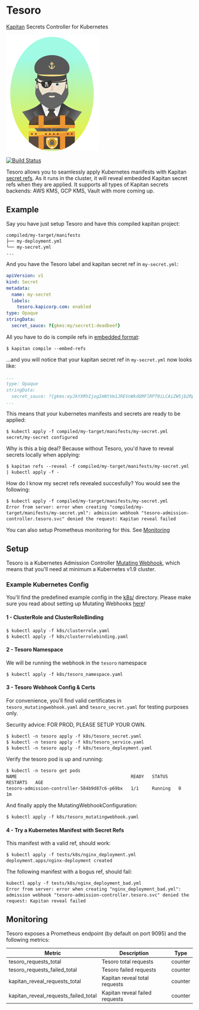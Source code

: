 # Tesoro
[Kapitan](https://kapitan.dev) Secrets Controller for Kubernetes

<img src="./docs/images/tesoro_logo.png" width="250">

[![Build Status](https://travis-ci.org/kapicorp/tesoro.svg?branch=master)](https://travis-ci.org/kapicorp/tesoro)

Tesoro allows you to seamlessly apply Kubernetes manifests with Kapitan [secret refs](https://kapitan.dev/secrets/). As it runs in the cluster, it will reveal embedded Kapitan secret refs when they are applied. It supports all types of Kapitan secrets backends: AWS KMS, GCP KMS, Vault with more coming up.

## Example

Say you have just setup Tesoro and have this compiled kapitan project:

```
compiled/my-target/manifests
├── my-deployment.yml
└── my-secret.yml
...
```

And you have the Tesoro label and kapitan secret ref in `my-secret.yml`:

```yaml
apiVersion: v1
kind: Secret
metadata:
  name: my-secret
  labels:
    tesoro.kapicorp.com: enabled
type: Opaque
stringData:
  secret_sauce: ?{gkms:my/secret1:deadbeef}
```

All you have to do is compile refs in [embedded format](https://kapitan.dev/secrets/#5-compile-refs-in-embedded-format):

```shell
$ kapitan compile --embed-refs
```

...and you will notice that your kapitan secret ref in `my-secret.yml` now looks like:
```yaml
...
type: Opaque
stringData:
  secret_sauce: ?{gkms:eyJkYXRhIjogImNtVm1JREVnWkdGMFlRPT0iLCAiZW5jb2RpbmciOiAib3JpZ2luYWwiLCAidHlwZSI6ICJiYXNlNjQifQ==:embedded}}
...
```

This means that your kubernetes manifests and secrets are ready to be applied:
```shell
$ kubectl apply -f compiled/my-target/manifests/my-secret.yml
secret/my-secret configured
```

Why is this a big deal? Because without Tesoro, you'd have to reveal secrets locally when applying:
```shell
$ kapitan refs --reveal -f compiled/my-target/manifests/my-secret.yml | kubectl apply -f -
```

How do I know my secret refs revealed succesfully? You would see the following:
```shell
$ kubectl apply -f compiled/my-target/manifests/my-secret.yml
Error from server: error when creating "compiled/my-target/manifests/my-secret.yml": admission webhook "tesoro-admission-controller.tesoro.svc" denied the request: Kapitan reveal failed
```
You can also setup Prometheus monitoring for this. See [Monitoring](https://github.com/kapicorp/tesoro/#monitoring)

## Setup

Tesoro is a Kubernetes Admission Controller [Mutating Webhook](https://kubernetes.io/docs/reference/access-authn-authz/admission-controllers/#mutatingadmissionwebhook), which means that you'll need at minimum a Kubernetes v1.9 cluster.

### Example Kubernetes Config

You'll find the predefined example config in the [k8s/](./k8s) directory. Please make sure you read about setting up Mutating Webhooks [here](https://kubernetes.io/docs/reference/access-authn-authz/extensible-admission-controllers/#configure-admission-webhooks-on-the-fly)!

#### 1 - ClusterRole and ClusterRoleBinding

```shell
$ kubectl apply -f k8s/clusterrole.yaml
$ kubectl apply -f k8s/clusterrolebinding.yaml
```

#### 2 - Tesoro Namespace

We will be running the webhook in the `tesoro` namespace

```shell
$ kubectl apply -f k8s/tesoro_namespace.yaml
```

#### 3 - Tesoro Webhook Config & Certs

For convenience, you'll find valid certificates in `tesoro_mutatingwebhook.yaml` and `tesoro_secret.yaml` for testing purposes only.

Security advice: FOR PROD, PLEASE SETUP YOUR OWN.

```shell
$ kubectl -n tesoro apply -f k8s/tesoro_secret.yaml
$ kubectl -n tesoro apply -f k8s/tesoro_service.yaml
$ kubectl -n tesoro apply -f k8s/tesoro_deployment.yaml
```

Verify the tesoro pod is up and running:

```shell
$ kubectl -n tesoro get pods
NAME                                           READY   STATUS    RESTARTS   AGE
tesoro-admission-controller-584b9d87c6-p69bx   1/1     Running   0          1m
```

And finally apply the MutatingWebhookConfiguration:

```shell
$ kubectl apply -f k8s/tesoro_mutatingwebhook.yaml
```

#### 4 - Try a Kubernetes Manifest with Secret Refs

This manifest with a valid ref, should work:

```shell
$ kubectl apply -f tests/k8s/nginx_deployment.yml
deployment.apps/nginx-deployment created
```


The following manifest with a bogus ref, should fail:

```shell
kubectl apply -f tests/k8s/nginx_deployment_bad.yml
Error from server: error when creating "nginx_deployment_bad.yml": admission webhook "tesoro-admission-controller.tesoro.svc" denied the request: Kapitan reveal failed
```

## Monitoring

Tesoro exposes a Prometheus endpoint (by default on port 9095) and the following metrics:

Metric | Description | Type
------------ | ------------- | ------------
tesoro_requests_total | Tesoro total requests | counter
tesoro_requests_failed_total | Tesoro failed requests | counter
kapitan_reveal_requests_total | Kapitan reveal total requests | counter
kapitan_reveal_requests_failed_total | Kapitan reveal failed requests | counter

